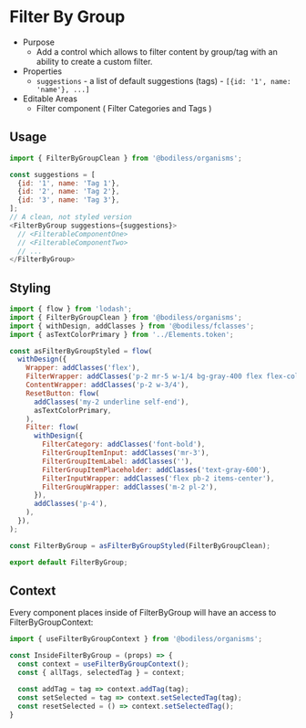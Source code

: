# Filter By Group

 - Purpose
   - Add a control which allows to filter content by group/tag with an ability to create a custom filter.
- Properties
  - `suggestions` - a list of default suggestions (tags) - `[{id: '1', name: 'name'}, ...]`
- Editable Areas
  - Filter component ( Filter Categories and Tags )

## Usage
```js
import { FilterByGroupClean } from '@bodiless/organisms';

const suggestions = [
  {id: '1', name: 'Tag 1'},
  {id: '2', name: 'Tag 2'},
  {id: '3', name: 'Tag 3'},
];
// A clean, not styled version
<FilterByGroup suggestions={suggestions}>
  // <FilterableComponentOne>
  // <FilterableComponentTwo>
  // ...
</FilterByGroup>
```

## Styling
```js
import { flow } from 'lodash';
import { FilterByGroupClean } from '@bodiless/organisms';
import { withDesign, addClasses } from '@bodiless/fclasses';
import { asTextColorPrimary } from '../Elements.token';

const asFilterByGroupStyled = flow(
  withDesign({
    Wrapper: addClasses('flex'),
    FilterWrapper: addClasses('p-2 mr-5 w-1/4 bg-gray-400 flex flex-col'),
    ContentWrapper: addClasses('p-2 w-3/4'),
    ResetButton: flow(
      addClasses('my-2 underline self-end'),
      asTextColorPrimary,
    ),
    Filter: flow(
      withDesign({
        FilterCategory: addClasses('font-bold'),
        FilterGroupItemInput: addClasses('mr-3'),
        FilterGroupItemLabel: addClasses(''),
        FilterGroupItemPlaceholder: addClasses('text-gray-600'),
        FilterInputWrapper: addClasses('flex pb-2 items-center'),
        FilterGroupWrapper: addClasses('m-2 pl-2'),
      }),
      addClasses('p-4'),
    ),
  }),
);

const FilterByGroup = asFilterByGroupStyled(FilterByGroupClean);

export default FilterByGroup;
```

## Context
Every component places inside of FilterByGroup will have an access to FilterByGroupContext:
```js
import { useFilterByGroupContext } from '@bodiless/organisms';

const InsideFilterByGroup = (props) => {
  const context = useFilterByGroupContext();
  const { allTags, selectedTag } = context;

  const addTag = tag => context.addTag(tag);
  const setSelected = tag => context.setSelectedTag(tag);
  const resetSelected = () => context.setSelectedTag();
}
```
